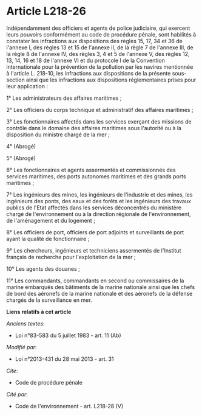 # Article L218-26

Indépendamment des officiers et agents de police judiciaire, qui exercent leurs pouvoirs conformément au code de procédure
pénale, sont habilités à constater les infractions aux dispositions des règles 15, 17, 34 et 36 de l'annexe I, des règles 13
et 15 de l'annexe II, de la règle 7 de l'annexe III, de la règle 8 de l'annexe IV, des règles 3, 4 et 5 de l'annexe V, des
règles 12, 13, 14, 16 et 18 de l'annexe VI et du protocole I de la Convention internationale pour la prévention de la
pollution par les navires mentionnée à l'article L. 218-10, les infractions aux dispositions de la présente sous-section
ainsi que les infractions aux dispositions réglementaires prises pour leur application :

1° Les administrateurs des affaires maritimes ;

2° Les officiers du corps technique et administratif des affaires maritimes ;

3° Les fonctionnaires affectés dans les services exerçant des missions de contrôle dans le domaine des affaires maritimes
sous l'autorité ou à la disposition du ministre chargé de la mer ; 

4° (Abrogé)

5° (Abrogé)

6° Les fonctionnaires et agents assermentés et commissionnés des services maritimes, des ports autonomes maritimes et des
grands ports maritimes ;

7° Les ingénieurs des mines, les ingénieurs de l'industrie et des mines, les ingénieurs des ponts, des eaux et des forêts et
les ingénieurs des travaux publics de l'Etat affectés dans les services déconcentrés du ministère chargé de l'environnement
ou à la direction régionale de l'environnement, de l'aménagement et du logement  ;

8° Les officiers de port, officiers de port adjoints et surveillants de port ayant la qualité de fonctionnaire ;

9° Les chercheurs, ingénieurs et techniciens assermentés de l'Institut français de recherche pour l'exploitation de la mer ;

10° Les agents des douanes ;

11° Les commandants, commandants en second ou commissaires de la marine embarqués des bâtiments de la marine nationale ainsi
que les chefs de bord des aéronefs de la marine nationale et des aéronefs de la défense chargés de la surveillance en mer.

**Liens relatifs à cet article**

_Anciens textes_:

  - Loi n°83-583 du 5 juillet 1983 - art. 11 (Ab)

_Modifié par_:

  - Loi n°2013-431 du 28 mai 2013 - art. 31

_Cite_:

  - Code de procédure pénale

_Cité par_:

  - Code de l'environnement - art. L218-28 (V)
